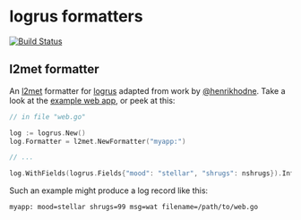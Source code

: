 logrus formatters
=================

[![Build Status](https://travis-ci.org/meatballhat/logrus-formatters.svg?branch=master)](https://travis-ci.org/meatballhat/logrus-formatters)

## l2met formatter

An [l2met](http://r.32k.io/l2met-introduction) formatter for
[logrus](https://github.com/Sirupsen/logrus) adapted from work by
[@henrikhodne](https://github.com/henrikhodne).  Take a look at the
[example web app](./examples/l2met-web.go), or peek at this:

``` go
// in file "web.go"

log := logrus.New()
log.Formatter = l2met.NewFormatter("myapp:")

// ...

log.WithFields(logrus.Fields{"mood": "stellar", "shrugs": nshrugs}).Info("wat")
```

Such an example might produce a log record like this:

```
myapp: mood=stellar shrugs=99 msg=wat filename=/path/to/web.go
```
